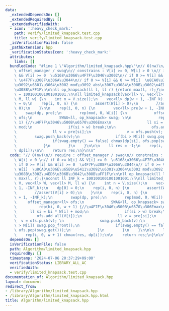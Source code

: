 ```yaml
---
data:
  _extendedDependsOn: []
  _extendedRequiredBy: []
  _extendedVerifiedWith:
  - icon: ':heavy_check_mark:'
    path: verify/limited_knapsack.test.cpp
    title: verify/limited_knapsack.test.cpp
  _isVerificationFailed: false
  _pathExtension: hpp
  _verificationStatusIcon: ':heavy_check_mark:'
  attributes:
    links: []
  bundledCode: "#line 1 \"Algorithm/limited_knapsack.hpp\"\n// O(nw)\n// require :\
    \ offset_manager / swag\n// constrains : V[i] >= 0, W[i] > 0 \n// if 0 >= W[i]\
    \ && V[i] >= 0  \u5168\u3066\u4F7F\u3046\u3002\n// if 0 >= V[i] && W[i] >= 0 \
    \ \u4F7F\u308F\u306A\u3044\n// if 0 >= V[i] && 0 >= W[i]  \u8CA0\u306E\u65B9\u5411\
    \u3092\u6301\u3064\u3002 mod\u3092 abs\u3067\u3084\u308B\u3002\u4ED6\u306B\u3042\
    \u308B\uFF1F\n\n\nll op_knapsack(ll l, ll r) {return max(l, r);}\nconst ll INF_k\
    \ = 1001001001001001001;\n\nll limited_knapsack(vec<ll> V, vec<ll> W, vec<ll>\
    \ M, ll w) {\n    int n = V.size();\n    vec<ll> dp(w + 1, -INF_k);\n    dp[0]\
    \ = 0;\n    rep(i, 0, n) {\n        assert(W[i] > 0);\n        //assert(V[i] >\
    \ 0);\n    }\n\n    rep(i, 0, n) {\n        vec<ll> pre(w + 1, -INF_k);\n    \
    \    swap(dp, pre);\n        rep(mod, 0, W[i]) {\n            offset_manager<ll>\
    \ ofs;\n            SWAG<ll, op_knapsack> swag; \n\n            rep(bi, 0, w +\
    \ 1) {//\u4F7F\u3046\u500B\u6570\u306Emax\n                ll si = bi * W[i] +\
    \ mod;\n                if(si > w) break;\n\n                ofs.add_all(V[i]);\n\
    \                ll v = pre[si];\n                v = ofs.push(v); \n        \
    \        swag.push_back(v);\n                if(bi > M[i]) swag.pop_front();\n\
    \                if(swag.empty() == false) chmax(dp[si], ofs.pop(swag.get()));\n\
    \            }\n        }\n    }\n\n\n    ll res = -1;\n    rep(i, 0, w + 1) chmax(res,\
    \ dp[i]);\n\n    return res;\n}\n\n"
  code: "// O(nw)\n// require : offset_manager / swag\n// constrains : V[i] >= 0,\
    \ W[i] > 0 \n// if 0 >= W[i] && V[i] >= 0  \u5168\u3066\u4F7F\u3046\u3002\n//\
    \ if 0 >= V[i] && W[i] >= 0  \u4F7F\u308F\u306A\u3044\n// if 0 >= V[i] && 0 >=\
    \ W[i]  \u8CA0\u306E\u65B9\u5411\u3092\u6301\u3064\u3002 mod\u3092 abs\u3067\u3084\
    \u308B\u3002\u4ED6\u306B\u3042\u308B\uFF1F\n\n\nll op_knapsack(ll l, ll r) {return\
    \ max(l, r);}\nconst ll INF_k = 1001001001001001001;\n\nll limited_knapsack(vec<ll>\
    \ V, vec<ll> W, vec<ll> M, ll w) {\n    int n = V.size();\n    vec<ll> dp(w +\
    \ 1, -INF_k);\n    dp[0] = 0;\n    rep(i, 0, n) {\n        assert(W[i] > 0);\n\
    \        //assert(V[i] > 0);\n    }\n\n    rep(i, 0, n) {\n        vec<ll> pre(w\
    \ + 1, -INF_k);\n        swap(dp, pre);\n        rep(mod, 0, W[i]) {\n       \
    \     offset_manager<ll> ofs;\n            SWAG<ll, op_knapsack> swag; \n\n  \
    \          rep(bi, 0, w + 1) {//\u4F7F\u3046\u500B\u6570\u306Emax\n          \
    \      ll si = bi * W[i] + mod;\n                if(si > w) break;\n\n       \
    \         ofs.add_all(V[i]);\n                ll v = pre[si];\n              \
    \  v = ofs.push(v); \n                swag.push_back(v);\n                if(bi\
    \ > M[i]) swag.pop_front();\n                if(swag.empty() == false) chmax(dp[si],\
    \ ofs.pop(swag.get()));\n            }\n        }\n    }\n\n\n    ll res = -1;\n\
    \    rep(i, 0, w + 1) chmax(res, dp[i]);\n\n    return res;\n}\n\n"
  dependsOn: []
  isVerificationFile: false
  path: Algorithm/limited_knapsack.hpp
  requiredBy: []
  timestamp: '2024-07-06 20:37:29+09:00'
  verificationStatus: LIBRARY_ALL_AC
  verifiedWith:
  - verify/limited_knapsack.test.cpp
documentation_of: Algorithm/limited_knapsack.hpp
layout: document
redirect_from:
- /library/Algorithm/limited_knapsack.hpp
- /library/Algorithm/limited_knapsack.hpp.html
title: Algorithm/limited_knapsack.hpp
---
```


